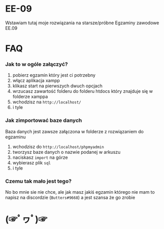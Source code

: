 # EE-09
Wstawiam tutaj moje rozwiązania na starsze/próbne Egzaminy zawodowe EE.09

# FAQ

### Jak to w ogóle załączyć?
1. pobierz egzamin który jest ci potrzebny
2. włącz aplikacja xampp
3. klikasz start na pierwszych dwuch opcjach
4. wrzucasz zawartość folderu do folderu htdocs który znajduje się w folderze xamppa
5. wchodzisz na `http://localhost/`
6. i tyle

### Jak zimportować baze danych
Baza danych jest zawsze załączona w folderze z rozwiązaniem do egzaminu
1. wchodzisz do `http://localhost/phpmyadmin`
2. tworzysz baze danych o nazwie podanej w arkuszu
3. naciskasz `import` na górze
4. wybierasz plik `sql`
5. i tyle

### Czemu tak mało jest tego?
No bo mnie sie nie chce, ale jak masz jakiś egzamin którego nie mam to napisz na discordzie (`Butters#9668`) a jest szansa że go zrobie 

# (☞ﾟヮﾟ)☞
